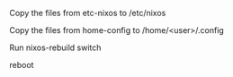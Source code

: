 Copy the files from etc-nixos to /etc/nixos

Copy the files from home-config to /home/&lt;user&gt;/.config

Run nixos-rebuild switch

reboot
